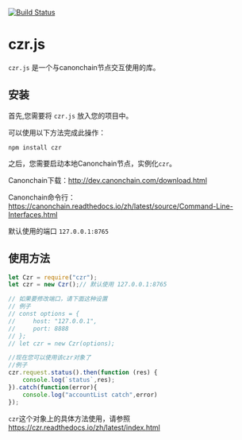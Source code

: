 [![Build Status](https://travis-ci.org/canonchain/czr.js.svg?branch=master)](https://travis-ci.org/canonchain/czr.js)
# czr.js

`czr.js` 是一个与canonchain节点交互使用的库。

## 安装

首先,您需要将 `czr.js` 放入您的项目中。

可以使用以下方法完成此操作：

```
npm install czr
```

之后，您需要启动本地Canonchain节点，实例化`czr`。

Canonchain下载：http://dev.canonchain.com/download.html

Canonchain命令行：https://canonchain.readthedocs.io/zh/latest/source/Command-Line-Interfaces.html

默认使用的端口 `127.0.0.1:8765`

## 使用方法

```js
let Czr = require("czr");
let czr = new Czr();// 默认使用 127.0.0.1:8765

// 如果要修改端口，请下面这种设置
// 例子
// const options = {
//     host: "127.0.0.1",
//     port: 8888
// };
// let czr = new Czr(options);

//现在您可以使用该czr对象了
//例子
czr.request.status().then(function (res) {
    console.log(`status`,res);
}).catch(function(error){
    console.log("accountList catch",error)
});
```

`czr`这个对象上的具体方法使用，请参照 <https://czr.readthedocs.io/zh/latest/index.html>

